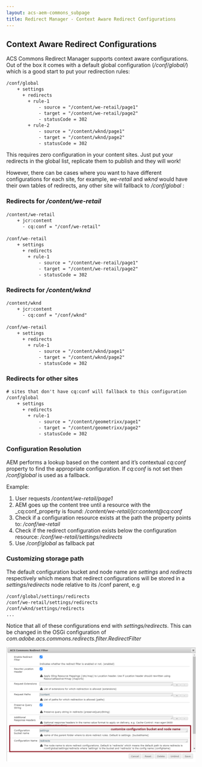 ```yaml
---
layout: acs-aem-commons_subpage
title: Redirect Manager - Context Aware Redirect Configurations
---
```


## Context Aware Redirect Configurations

ACS Commons Redirect Manager supports context aware configurations. Out of the box it comes with a default global
configuration (_/conf/global/_) which is a good start to put your redirection rules:

```text
/conf/global
    + settings
      + redirects
        + rule-1
            - source = "/content/we-retail/page1"
            - target = "/content/we-retail/page2"
            - statusCode = 302
        + rule-2
            - source = "/content/wknd/page1"
            - target = "/content/wknd/page2"
            - statusCode = 302
````
This requires zero configuration in your content sites. Just put your redirects in the global list, replicate them to publish and they will work!

However, there can be cases where you want to have different configurations for each site, for example, _we-retail_ and _wknd_ would have
their own tables of redirects, any other site will fallback to _/conf/global_ :

### Redirects for _/content/we-retail_
```text
/content/we-retail
    + jcr:content
      - cq:conf = "/conf/we-retail"

/conf/we-retail
    + settings
      + redirects
        + rule-1
            - source = "/content/we-retail/page1"
            - target = "/content/we-retail/page2"
            - statusCode = 302
````

### Redirects for _/content/wknd_
```text
/content/wknd
    + jcr:content
      - cq:conf = "/conf/wknd"

/conf/we-retail
    + settings
      + redirects
        + rule-1
            - source = "/content/wknd/page1"
            - target = "/content/wknd/page2"
            - statusCode = 302
````

### Redirects for other sites
```text
# sites that don't have cq:conf will fallback to this configuration
/conf/global
    + settings
      + redirects
        + rule-1
            - source = "/content/geometrixx/page1"
            - target = "/content/geometrixx/page2"
            - statusCode = 302
````


### Configuration Resolution
AEM performs a lookup based on the content and it’s contextual _cq:conf_ property to find the appropriate configuration.
If _cq:conf_ is not set then _/conf/global_ is used as a fallback.

Example:
1. User requests _/content/we-retail/page1_
2. AEM goes up the content tree until a resource with the _cq:conf_property is found: _/content/we-retail/jcr:content@cq:conf_
3. Check if a configuration resource exists at the path the property points to: _/conf/we-retail_
4. Check if the redirect configuration exists below the configuration resource: _/conf/we-retail/settings/redirects_
5. Use _/conf/global_ as fallback pat

### Customizing storage path
The default configuration bucket and node name are _settings_ and _redirects_ respectively which means that
redirect configurations will be stored in a _settings/redirects_ node relative to its /conf parent, e.g
```text
/conf/global/settings/redirects
/conf/we-retail/settings/redirects
/conf/wknd/settings/redirects
...
```
Notice that all of these configurations end with _settings/redirects_.  This can be changed in the OSGi configuration of _com.adobe.acs.commons.redirects.filter.RedirectFilter_

![OSGi Configuration](./images/caconfig_osgi.png)



